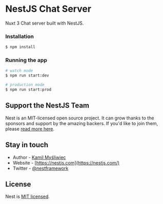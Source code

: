 # NestJS Chat Server

Nuxt 3 Chat server built with NestJS.

### Installation

```bash
$ npm install
```

### Running the app

```bash
# watch mode
$ npm run start:dev

# production mode
$ npm run start:prod
```

## Support the NestJS Team

Nest is an MIT-licensed open source project. It can grow thanks to the sponsors and support by the amazing backers. If you'd like to join them, please [read more here](https://docs.nestjs.com/support).

## Stay in touch

- Author - [Kamil Myśliwiec](https://kamilmysliwiec.com)
- Website - [https://nestjs.com](https://nestjs.com/)
- Twitter - [@nestframework](https://twitter.com/nestframework)

## License

Nest is [MIT licensed](LICENSE).
